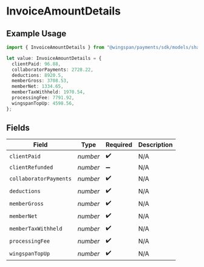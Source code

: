 # InvoiceAmountDetails

## Example Usage

```typescript
import { InvoiceAmountDetails } from "@wingspan/payments/sdk/models/shared";

let value: InvoiceAmountDetails = {
  clientPaid: 96.88,
  collaboratorPayments: 2728.22,
  deductions: 8920.5,
  memberGross: 3708.53,
  memberNet: 1334.65,
  memberTaxWithheld: 1970.54,
  processingFee: 7791.92,
  wingspanTopUp: 4598.56,
};
```

## Fields

| Field                  | Type                   | Required               | Description            |
| ---------------------- | ---------------------- | ---------------------- | ---------------------- |
| `clientPaid`           | *number*               | :heavy_check_mark:     | N/A                    |
| `clientRefunded`       | *number*               | :heavy_minus_sign:     | N/A                    |
| `collaboratorPayments` | *number*               | :heavy_check_mark:     | N/A                    |
| `deductions`           | *number*               | :heavy_check_mark:     | N/A                    |
| `memberGross`          | *number*               | :heavy_check_mark:     | N/A                    |
| `memberNet`            | *number*               | :heavy_check_mark:     | N/A                    |
| `memberTaxWithheld`    | *number*               | :heavy_check_mark:     | N/A                    |
| `processingFee`        | *number*               | :heavy_check_mark:     | N/A                    |
| `wingspanTopUp`        | *number*               | :heavy_check_mark:     | N/A                    |